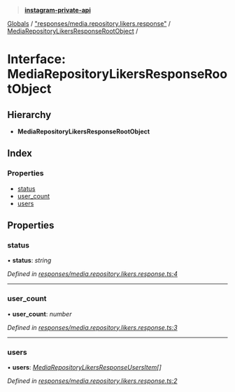 > **[instagram-private-api](../README.md)**

[Globals](../README.md) / ["responses/media.repository.likers.response"](../modules/_responses_media_repository_likers_response_.md) / [MediaRepositoryLikersResponseRootObject](_responses_media_repository_likers_response_.mediarepositorylikersresponserootobject.md) /

# Interface: MediaRepositoryLikersResponseRootObject

## Hierarchy

* **MediaRepositoryLikersResponseRootObject**

## Index

### Properties

* [status](_responses_media_repository_likers_response_.mediarepositorylikersresponserootobject.md#status)
* [user_count](_responses_media_repository_likers_response_.mediarepositorylikersresponserootobject.md#user_count)
* [users](_responses_media_repository_likers_response_.mediarepositorylikersresponserootobject.md#users)

## Properties

###  status

• **status**: *string*

*Defined in [responses/media.repository.likers.response.ts:4](https://github.com/dilame/instagram-private-api/blob/e9c516c/src/responses/media.repository.likers.response.ts#L4)*

___

###  user_count

• **user_count**: *number*

*Defined in [responses/media.repository.likers.response.ts:3](https://github.com/dilame/instagram-private-api/blob/e9c516c/src/responses/media.repository.likers.response.ts#L3)*

___

###  users

• **users**: *[MediaRepositoryLikersResponseUsersItem](_responses_media_repository_likers_response_.mediarepositorylikersresponseusersitem.md)[]*

*Defined in [responses/media.repository.likers.response.ts:2](https://github.com/dilame/instagram-private-api/blob/e9c516c/src/responses/media.repository.likers.response.ts#L2)*